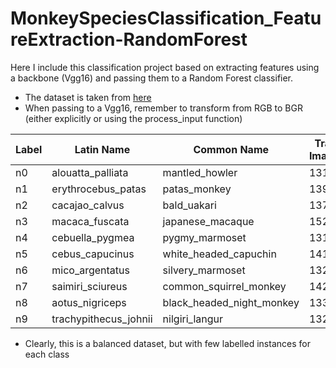 # MonkeySpeciesClassification_FeatureExtraction-RandomForest
Here I  include  this classification project based on extracting features using a backbone (Vgg16) and passing them to a Random Forest classifier.

- The dataset is taken from [here](https://www.kaggle.com/datasets/slothkong/10-monkey-species/data)
-  When passing to a Vgg16, remember to transform from RGB to BGR (either explicitly or using the process_input function)

| Label | Latin Name             | Common Name               | Train Images | Validation Images |
|-------|------------------------|---------------------------|--------------|-------------------|
| n0    | alouatta_palliata      | mantled_howler            | 131          | 26                |
| n1    | erythrocebus_patas     | patas_monkey              | 139          | 28                |
| n2    | cacajao_calvus         | bald_uakari               | 137          | 27                |
| n3    | macaca_fuscata         | japanese_macaque          | 152          | 30                |
| n4    | cebuella_pygmea        | pygmy_marmoset            | 131          | 26                |
| n5    | cebus_capucinus        | white_headed_capuchin     | 141          | 28                |
| n6    | mico_argentatus        | silvery_marmoset          | 132          | 26                |
| n7    | saimiri_sciureus       | common_squirrel_monkey    | 142          | 28                |
| n8    | aotus_nigriceps        | black_headed_night_monkey | 133          | 27                |
| n9    | trachypithecus_johnii  | nilgiri_langur            | 132          | 26                |

- Clearly, this is a balanced dataset, but with few labelled instances for each class
